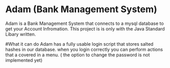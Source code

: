  # Adam (Bank Management System)
Adam is a Bank Management System that connects to a mysql database to get your Account Infromation. This project is is only with the Java Standard Libary written.

#What it can do 
Adam has a fully usable login script that stores salted hashes in our database.
when you login correctly you can perform actions that a covered in a menu. ( the option to change the password is not implemented yet)
